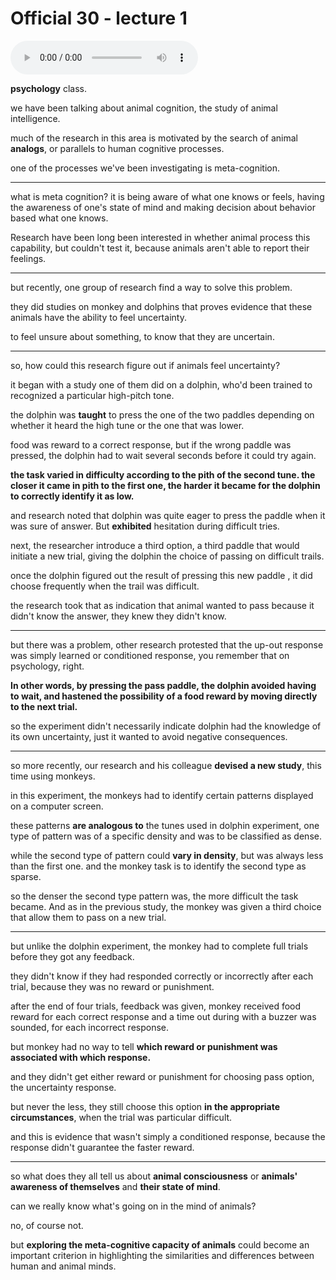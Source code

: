 # Official 30 - lecture 1

<audio controls>
  <source src="../audio/Official 30 - lecture 2.mp3">
</audio><br>

**psychology** class.

we have been talking about animal cognition, the study of animal intelligence. 

much of the research in this area is motivated by the search of animal **analogs**, or parallels to human cognitive processes. 

one of the processes we've been investigating is meta-cognition.

----

what is meta cognition? it is being aware of what one knows or feels, having the awareness of one's state of  mind and making decision about behavior based what one knows. 

Research have been long been interested in whether animal process this capability, but couldn't test it, because animals aren't able to report their feelings.

----

but recently, one group of research find a way to solve this problem. 

they did studies on monkey and dolphins that proves evidence that these animals have the ability to feel uncertainty. 

to feel unsure about something, to know that they are uncertain.

----

so, how  could this research figure out if animals feel uncertainty?

it began with a study one of them did on a dolphin, who'd been trained to recognized a particular high-pitch tone.

the dolphin was **taught** to press the one of the two paddles depending on whether it heard the high tune or the one that was lower. 

food was reward to a correct response, but if the wrong paddle was pressed, the dolphin had to wait several seconds before it could try again. 

**the task varied in difficulty according to the pith of the second tune. the closer it came in pith to the first one, the harder it became for the dolphin to correctly identify it as low.** 

and research noted that dolphin was quite eager to press the paddle when it was sure of answer. But **exhibited** hesitation during difficult tries. 

next, the researcher introduce a third option, a third paddle that would initiate a new trial, giving the dolphin the choice of passing on difficult trails. 

once the dolphin figured out the result of pressing this new paddle , it did choose frequently when the trail was difficult.

the research took that as indication that animal wanted to pass because it didn't know the answer, they knew they didn't know. 

-----

but there was a problem, other research protested that the up-out response was simply learned or conditioned response, you remember that on psychology, right.

**In other words, by pressing the pass paddle, the dolphin avoided having to wait, and hastened the possibility of a food reward by moving directly to the next trial.** 

so the experiment didn't necessarily  indicate dolphin had the knowledge of its own uncertainty, just it wanted to avoid negative consequences. 

----

so more recently, our research and his colleague **devised a new study**, this time using monkeys. 

in this experiment, the monkeys had to identify certain patterns displayed on a computer screen.

these patterns **are analogous to** the tunes used in dolphin experiment, one type of pattern was of a specific density and was to be classified as dense.  

while the second type of pattern  could **vary in density**, but was always less than the first one. and the monkey task is to identify the second type as sparse. 

so the denser the second type pattern was, the more difficult the task became. And as in the previous study, the monkey was given a third choice that allow them to pass on a new trial. 

-----

but unlike the dolphin experiment, the monkey had to complete full trials before they got any feedback. 

they didn't know if they had responded correctly or incorrectly after each trial, because they was no reward or punishment. 

after the end of four trials, feedback was given, monkey received food reward for each correct response and a time out during with a buzzer was sounded, for each incorrect response. 

but monkey had no way to tell **which reward or punishment was associated with which response.**

and they didn't get either reward or punishment for choosing pass option, the uncertainty response.

but never the less, they still choose this option **in the appropriate circumstances**, when the trial was particular difficult. 

and this is evidence that wasn't simply a conditioned response, because the response didn't guarantee the faster reward. 

-----

so what does they all tell us about **animal consciousness** or **animals' awareness of themselves** and **their state of mind**. 

can we really know what's going on in the mind of animals?

no, of course not.

but **exploring the meta-cognitive capacity of animals** could become an important criterion in highlighting the similarities and differences between human and animal minds.